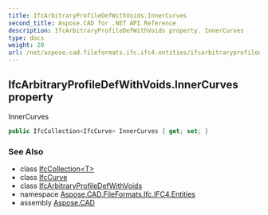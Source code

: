 ```yaml
---
title: IfcArbitraryProfileDefWithVoids.InnerCurves
second_title: Aspose.CAD for .NET API Reference
description: IfcArbitraryProfileDefWithVoids property. InnerCurves
type: docs
weight: 20
url: /net/aspose.cad.fileformats.ifc.ifc4.entities/ifcarbitraryprofiledefwithvoids/innercurves/
---
```

## IfcArbitraryProfileDefWithVoids.InnerCurves property

InnerCurves

```csharp
public IfcCollection<IfcCurve> InnerCurves { get; set; }
```

### See Also

* class [IfcCollection&lt;T&gt;](../../../aspose.cad.fileformats.ifc/ifccollection-1/)
* class [IfcCurve](../../ifccurve/)
* class [IfcArbitraryProfileDefWithVoids](../)
* namespace [Aspose.CAD.FileFormats.Ifc.IFC4.Entities](../../ifcarbitraryprofiledefwithvoids/)
* assembly [Aspose.CAD](../../../)


